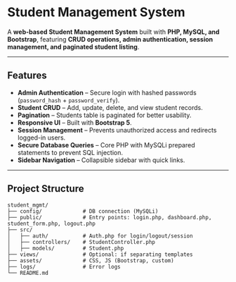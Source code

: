 # Student Management System

A **web-based Student Management System** built with **PHP, MySQL, and Bootstrap**, featuring **CRUD operations, admin authentication, session management, and paginated student listing**.

---

## Features

- **Admin Authentication** – Secure login with hashed passwords (`password_hash` + `password_verify`).  
- **Student CRUD** – Add, update, delete, and view student records.  
- **Pagination** – Students table is paginated for better usability.  
- **Responsive UI** – Built with **Bootstrap 5**.  
- **Session Management** – Prevents unauthorized access and redirects logged-in users.  
- **Secure Database Queries** – Core PHP with MySQLi prepared statements to prevent SQL injection.  
- **Sidebar Navigation** – Collapsible sidebar with quick links.  

---

## Project Structure

```text
student_mgmt/
├── config/             # DB connection (MySQLi)
├── public/             # Entry points: login.php, dashboard.php, student_form.php, logout.php
├── src/
│   ├── auth/           # Auth.php for login/logout/session
│   ├── controllers/    # StudentController.php
│   ├── models/         # Student.php
├── views/              # Optional: if separating templates
├── assets/             # CSS, JS (Bootstrap, custom)
├── logs/               # Error logs
└── README.md


